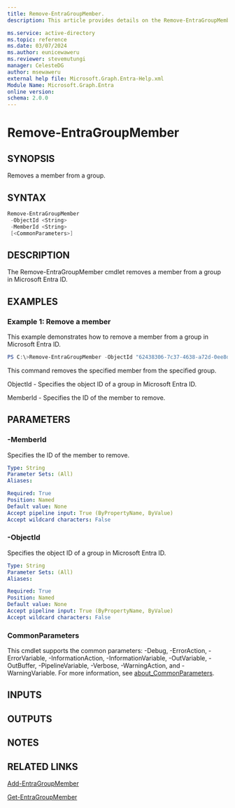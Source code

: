 ```yaml
---
title: Remove-EntraGroupMember.
description: This article provides details on the Remove-EntraGroupMember command.

ms.service: active-directory
ms.topic: reference
ms.date: 03/07/2024
ms.author: eunicewaweru
ms.reviewer: stevemutungi
manager: CelesteDG
author: msewaweru
external help file: Microsoft.Graph.Entra-Help.xml
Module Name: Microsoft.Graph.Entra
online version:
schema: 2.0.0
---
```


# Remove-EntraGroupMember

## SYNOPSIS
Removes a member from a group.

## SYNTAX

```powershell
Remove-EntraGroupMember 
 -ObjectId <String> 
 -MemberId <String> 
 [<CommonParameters>]
```

## DESCRIPTION
The Remove-EntraGroupMember cmdlet removes a member from a group in Microsoft Entra ID.

## EXAMPLES

### Example 1: Remove a member

This example demonstrates how to remove a member from a group in Microsoft Entra ID.

```powershell
PS C:\>Remove-EntraGroupMember -ObjectId "62438306-7c37-4638-a72d-0ee8d9217680" -MemberId "0a1068c0-dbb6-4537-9db3-b48f3e31dd76"
```

This command removes the specified member from the specified group.  

ObjectId - Specifies the object ID of a group in Microsoft Entra ID. 

MemberId - Specifies the ID of the member to remove.


## PARAMETERS

### -MemberId
Specifies the ID of the member to remove.

```yaml
Type: String
Parameter Sets: (All)
Aliases:

Required: True
Position: Named
Default value: None
Accept pipeline input: True (ByPropertyName, ByValue)
Accept wildcard characters: False
```

### -ObjectId
Specifies the object ID of a group in Microsoft Entra ID.

```yaml
Type: String
Parameter Sets: (All)
Aliases:

Required: True
Position: Named
Default value: None
Accept pipeline input: True (ByPropertyName, ByValue)
Accept wildcard characters: False
```

### CommonParameters
This cmdlet supports the common parameters: -Debug, -ErrorAction, -ErrorVariable, -InformationAction, -InformationVariable, -OutVariable, -OutBuffer, -PipelineVariable, -Verbose, -WarningAction, and -WarningVariable. For more information, see [about_CommonParameters](https://go.microsoft.com/fwlink/?LinkID=113216).

## INPUTS

## OUTPUTS

## NOTES

## RELATED LINKS

[Add-EntraGroupMember](Add-EntraGroupMember.md)

[Get-EntraGroupMember](Get-EntraGroupMember.md)

